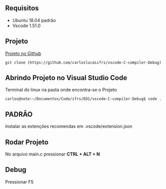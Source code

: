 ## **Requisitos**
- Ubuntu 18.04 padrão 
- Vscode 1.51.0

## **Projeto**
[Projeto no Github](https://github.com/carloslucasifrs/vscode-C-compiler-Debug "Projeto no Github")

```shell
git clone (https://github.com/carloslucasifrs/vscode-C-compiler-Debug)
```

## Abrindo Projeto no Visual Studio Code
Terminal do linux na pasta onde encontra-se o Projeto
```shell
carlos@note:~/Documentos/Code/ifrs/ED1/vscode-C-compiler-Debug$ code .
```

## **PADRÃO**
Instalar as extenções recomendas em .vscode/extension.json

## **Rodar Projeto**
No arquivo main.c pressionar **CTRL + ALT + N**

## **Debug**
Pressionar F5

